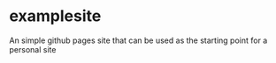 # examplesite
An simple github pages site that can be used as the starting point for a personal site
